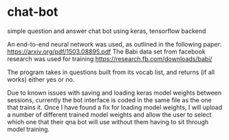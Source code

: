 # chat-bot
simple question and answer chat bot using keras, tensorflow backend


An end-to-end neural network was used, as outlined in the following paper: https://arxiv.org/pdf/1503.08895.pdf
The Babi data set from facebook research was used for training https://research.fb.com/downloads/babi/

The program takes in questions built from its vocab list, and returns (if all works) either yes or no. 

Due to known issues with saving and loading keras model weights between sessions, currently the bot interface is coded in the same file as 
the one that trains it. Once I have found a fix for loading model weights, I will upload a number of different trained model weights and allow
the user to select which one that their qna bot will use without them having to sit through model training. 

